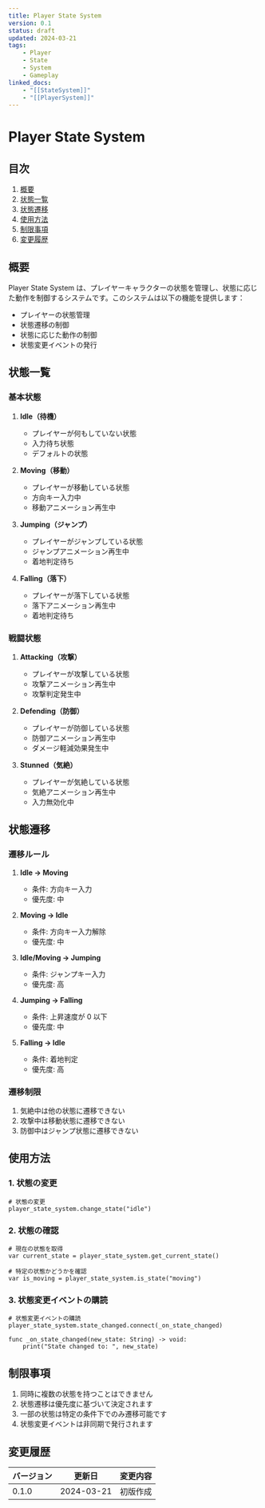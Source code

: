 ```yaml
---
title: Player State System
version: 0.1
status: draft
updated: 2024-03-21
tags:
    - Player
    - State
    - System
    - Gameplay
linked_docs:
    - "[[StateSystem]]"
    - "[[PlayerSystem]]"
---
```


# Player State System

## 目次

1. [概要](#概要)
2. [状態一覧](#状態一覧)
3. [状態遷移](#状態遷移)
4. [使用方法](#使用方法)
5. [制限事項](#制限事項)
6. [変更履歴](#変更履歴)

## 概要

Player State System は、プレイヤーキャラクターの状態を管理し、状態に応じた動作を制御するシステムです。このシステムは以下の機能を提供します：

-   プレイヤーの状態管理
-   状態遷移の制御
-   状態に応じた動作の制御
-   状態変更イベントの発行

## 状態一覧

### 基本状態

1. **Idle（待機）**

    - プレイヤーが何もしていない状態
    - 入力待ち状態
    - デフォルトの状態

2. **Moving（移動）**

    - プレイヤーが移動している状態
    - 方向キー入力中
    - 移動アニメーション再生中

3. **Jumping（ジャンプ）**

    - プレイヤーがジャンプしている状態
    - ジャンプアニメーション再生中
    - 着地判定待ち

4. **Falling（落下）**
    - プレイヤーが落下している状態
    - 落下アニメーション再生中
    - 着地判定待ち

### 戦闘状態

1. **Attacking（攻撃）**

    - プレイヤーが攻撃している状態
    - 攻撃アニメーション再生中
    - 攻撃判定発生中

2. **Defending（防御）**

    - プレイヤーが防御している状態
    - 防御アニメーション再生中
    - ダメージ軽減効果発生中

3. **Stunned（気絶）**
    - プレイヤーが気絶している状態
    - 気絶アニメーション再生中
    - 入力無効化中

## 状態遷移

### 遷移ルール

1. **Idle → Moving**

    - 条件: 方向キー入力
    - 優先度: 中

2. **Moving → Idle**

    - 条件: 方向キー入力解除
    - 優先度: 中

3. **Idle/Moving → Jumping**

    - 条件: ジャンプキー入力
    - 優先度: 高

4. **Jumping → Falling**

    - 条件: 上昇速度が 0 以下
    - 優先度: 中

5. **Falling → Idle**
    - 条件: 着地判定
    - 優先度: 高

### 遷移制限

1. 気絶中は他の状態に遷移できない
2. 攻撃中は移動状態に遷移できない
3. 防御中はジャンプ状態に遷移できない

## 使用方法

### 1. 状態の変更

```gdscript
# 状態の変更
player_state_system.change_state("idle")
```

### 2. 状態の確認

```gdscript
# 現在の状態を取得
var current_state = player_state_system.get_current_state()

# 特定の状態かどうかを確認
var is_moving = player_state_system.is_state("moving")
```

### 3. 状態変更イベントの購読

```gdscript
# 状態変更イベントの購読
player_state_system.state_changed.connect(_on_state_changed)

func _on_state_changed(new_state: String) -> void:
    print("State changed to: ", new_state)
```

## 制限事項

1. 同時に複数の状態を持つことはできません
2. 状態遷移は優先度に基づいて決定されます
3. 一部の状態は特定の条件下でのみ遷移可能です
4. 状態変更イベントは非同期で発行されます

## 変更履歴

| バージョン | 更新日     | 変更内容 |
| ---------- | ---------- | -------- |
| 0.1.0      | 2024-03-21 | 初版作成 |
